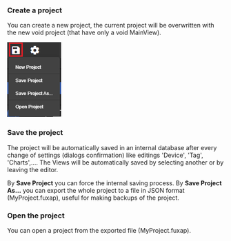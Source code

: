 ### Create a project
You can create a new project, the current project will be overwritten with the new void project (that have only a void MainView).

![](images/fuxa-project.png)

### Save the project
The project will be automatically saved in an internal database after every change of settings (dialogs confirmation) like editings 'Device', 'Tag', 'Charts',....
The Views will be automatically saved by selecting another or by leaving the editor.

By **Save Project** you can force the internal saving process.
By **Save Project As…** you can export the whole project to a file in JSON format (MyProject.fuxap), useful for making backups of the project.

### Open the project
You can open a project from the exported file (MyProject.fuxap).

